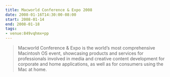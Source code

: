 ```yaml
---
title: Macworld Conference & Expo 2008
date: 2008-01-16T14:30:00-08:00
start: 2008-01-14
end: 2008-01-18
tags:
- venue:849vqhmx+pp
---
```

> Macworld Conference & Expo is the world’s most comprehensive Macintosh OS event, showcasing products and services for professionals involved in media and creative content development for corporate and home applications, as well as for consumers using the Mac at home.
